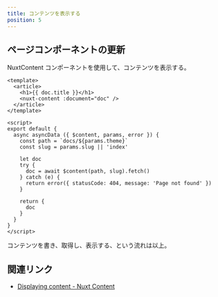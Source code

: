 ```yaml
---
title: コンテンツを表示する
position: 5
---
```


## ページコンポーネントの更新

NuxtContent コンポーネントを使用して、コンテンツを表示する。

```vue[pages/docs/_theme/_slug.vue]
<template>
  <article>
    <h1>{{ doc.title }}</h1>
    <nuxt-content :document="doc" />
  </article>
</template>

<script>
export default {
  async asyncData ({ $content, params, error }) {
    const path = `docs/${params.theme}`
    const slug = params.slug || 'index'

    let doc
    try {
      doc = await $content(path, slug).fetch()
    } catch (e) {
      return error({ statusCode: 404, message: 'Page not found' })
    }

    return {
      doc
    }
  }
}
</script>
```

コンテンツを書き、取得し、表示する、という流れは以上。

## 関連リンク

- [Displaying content - Nuxt Content](https://content.nuxtjs.org/displaying)

